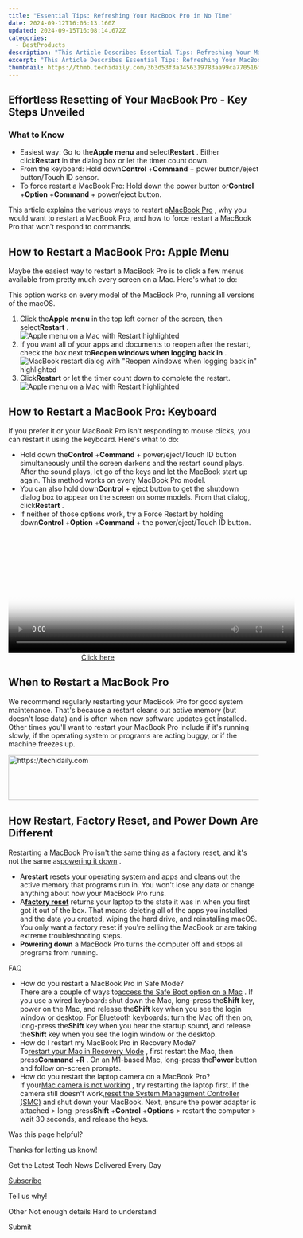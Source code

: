 ```yaml
---
title: "Essential Tips: Refreshing Your MacBook Pro in No Time"
date: 2024-09-12T16:05:13.160Z
updated: 2024-09-15T16:08:14.672Z
categories:
  - BestProducts
description: "This Article Describes Essential Tips: Refreshing Your MacBook Pro in No Time"
excerpt: "This Article Describes Essential Tips: Refreshing Your MacBook Pro in No Time"
thumbnail: https://thmb.techidaily.com/3b3d53f3a3456319783aa99ca770516fad2e58dbe2bd45f2ec6f3eb305fb3d58.png
---
```


## Effortless Resetting of Your MacBook Pro - Key Steps Unveiled
### What to Know

* Easiest way: Go to the**Apple menu** and select**Restart** . Either click**Restart** in the dialog box or let the timer count down.
* From the keyboard: Hold down**Control** +**Command** \+ power button/eject button/Touch ID sensor.
* To force restart a MacBook Pro: Hold down the power button or**Control** +**Option** +**Command** \+ power/eject button.

 This article explains the various ways to restart a[MacBook Pro](https://www.lifewire.com/macbook-pro-5096054) , why you would want to restart a MacBook Pro, and how to force restart a MacBook Pro that won't respond to commands.

## How to Restart a MacBook Pro: Apple Menu

 Maybe the easiest way to restart a MacBook Pro is to click a few menus available from pretty much every screen on a Mac. Here's what to do:

 This option works on every model of the MacBook Pro, running all versions of the macOS.

1. Click the**Apple menu** in the top left corner of the screen, then select**Restart** .  
![Apple menu on a Mac with Restart highlighted](https://www.lifewire.com/thmb/IC1Fr_hcylbS_blY9F6iKS_BK_4=/1500x0/filters:no_upscale():max_bytes(150000):strip_icc():format(webp)/Applemenurestartannotated-26785312fb944e53a495e706c4875056.jpg)
2. If you want all of your apps and documents to reopen after the restart, check the box next to**Reopen windows when logging back in** .  
![MacBook restart dialog with "Reopen windows when logging back in" highlighted](https://www.lifewire.com/thmb/AhdKBiOoav8cn2sKCudXXe3m_-w=/1500x0/filters:no_upscale():max_bytes(150000):strip_icc():format(webp)/ReopenWindowsannotated-beef51a6094440baa7193da734ef8c61.jpg)
3. Click**Restart** or let the timer count down to complete the restart.  
![Apple menu on a Mac with Restart highlighted](https://www.lifewire.com/thmb/IC1Fr_hcylbS_blY9F6iKS_BK_4=/1500x0/filters:no_upscale():max_bytes(150000):strip_icc():format(webp)/Applemenurestartannotated-26785312fb944e53a495e706c4875056.jpg)

## How to Restart a MacBook Pro: Keyboard

 If you prefer it or your MacBook Pro isn't responding to mouse clicks, you can restart it using the keyboard. Here's what to do:

* Hold down the**Control** +**Command** \+ power/eject/Touch ID button simultaneously until the screen darkens and the restart sound plays. After the sound plays, let go of the keys and let the MacBook start up again. This method works on every MacBook Pro model.
* You can also hold down**Control** \+ eject button to get the shutdown dialog box to appear on the screen on some models. From that dialog, click**Restart** .
* If neither of those options work, try a Force Restart by holding down**Control** +**Option** +**Command** \+ the power/eject/Touch ID button.

<!-- affiliate ads begin -->
<span id="1993645">
					<video width="576" height="240" style="cursor:pointer"
           poster="//a.impactradius-go.com/display-clicktoplayimage/1993645.png"
           onclick="if(!this.playClicked){this.play();this.setAttribute('controls',true);this.playClicked=true;}">
	   <source src="//a.impactradius-go.com/display-ad/22993-1993645">
	   <img src="//a.impactradius-go.com/display-clicktoplayimage/1993645.png" style="border: none; height: 100%; width: 100%; object-fit: contain">
	</video>
	<div style="width:360px;text-align:center"><a href="javascript:window.open(decodeURIComponent('https%3A%2F%2Fhomestyler.sjv.io%2Fc%2F5597632%2F1993645%2F22993'), '_blank');void(0);">Click here</a></div>
</span>
<img height="0" width="0" src="https://imp.pxf.io/i/5597632/1993645/22993" style="position:absolute;visibility:hidden;" border="0" />
<!-- affiliate ads end -->

## When to Restart a MacBook Pro

 We recommend regularly restarting your MacBook Pro for good system maintenance. That's because a restart cleans out active memory (but doesn't lose data) and is often when new software updates get installed. Other times you'll want to restart your MacBook Pro include if it's running slowly, if the operating system or programs are acting buggy, or if the machine freezes up.

<!-- affiliate ads begin -->
<a href="https://appsumo.8odi.net/c/5597632/2118305/7443" target="_top" id="2118305">
  <img src="//a.impactradius-go.com/display-ad/7443-2118305" border="0" alt="https://techidaily.com" width="728" height="90"/>
</a>
<img height="0" width="0" src="https://appsumo.8odi.net/i/5597632/2118305/7443" style="position:absolute;visibility:hidden;" border="0" />
<!-- affiliate ads end -->

## How Restart, Factory Reset, and Power Down Are Different

 Restarting a MacBook Pro isn't the same thing as a factory reset, and it's not the same as[powering it down](https://www.lifewire.com/turn-off-macbook-pro-5120515) .

* A**restart** resets your operating system and apps and cleans out the active memory that programs run in. You won't lose any data or change anything about how your MacBook Pro runs.
* A[**factory reset**](https://www.lifewire.com/reset-macbook-macbook-pro-4176259) returns your laptop to the state it was in when you first got it out of the box. That means deleting all of the apps you installed and the data you created, wiping the hard drive, and reinstalling macOS. You only want a factory reset if you're selling the MacBook or are taking extreme troubleshooting steps.
* **Powering down** a MacBook Pro turns the computer off and stops all programs from running.

 FAQ

* How do you restart a MacBook Pro in Safe Mode?  
 There are a couple of ways to[access the Safe Boot option on a Mac](https://www.lifewire.com/how-to-use-mac-safe-boot-option-2260843) . If you use a wired keyboard: shut down the Mac, long-press the**Shift** key, power on the Mac, and release the**Shift** key when you see the login window or desktop. For Bluetooth keyboards: turn the Mac off then on, long-press the**Shift** key when you hear the startup sound, and release the**Shift** key when you see the login window or the desktop.
* How do I restart my MacBook Pro in Recovery Mode?  
 To[restart your Mac in Recovery Mode](https://www.lifewire.com/restart-a-mac-into-recovery-mode-5184142) , first restart the Mac, then press**Command** +**R** . On an M1-based Mac, long-press the**Power** button and follow on-screen prompts.
* How do you restart the laptop camera on a MacBook Pro?  
 If your[Mac camera is not working](https://www.lifewire.com/how-to-fix-mac-camera-not-working-4175392) , try restarting the laptop first. If the camera still doesn't work,[reset the System Management Controller (SMC)](https://www.lifewire.com/reset-smc-system-management-controller-on-mac-2260840) and shut down your MacBook. Next, ensure the power adapter is attached > long-press**Shift** +**Control** +**Options** \> restart the computer > wait 30 seconds, and release the keys.

Was this page helpful?

Thanks for letting us know!

 Get the Latest Tech News Delivered Every Day

[Subscribe](https://www.lifewire.com/#)

Tell us why!

 Other  Not enough details  Hard to understand

 Submit

<ins class="adsbygoogle"
     style="display:block"
     data-ad-format="autorelaxed"
     data-ad-client="ca-pub-7571918770474297"
     data-ad-slot="1223367746"></ins>

<ins class="adsbygoogle"
     style="display:block"
     data-ad-client="ca-pub-7571918770474297"
     data-ad-slot="8358498916"
     data-ad-format="auto"
     data-full-width-responsive="true"></ins>



